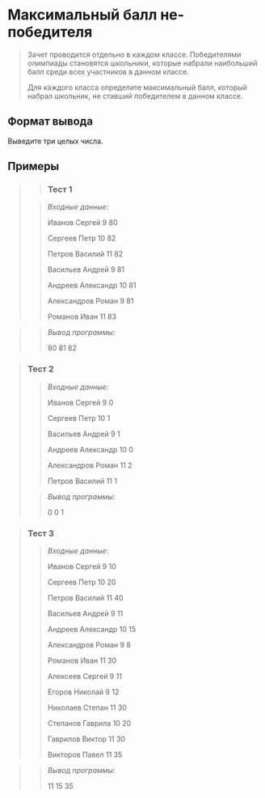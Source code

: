# Максимальный балл не-победителя

>Зачет проводится отдельно в каждом классе. Победителями олимпиады становятся школьники, которые набрали наибольший балл среди всех участников в данном классе.
>
>Для каждого класса определите максимальный балл, который набрал школьник, не ставший победителем в данном классе.


## Формат вывода

Выведите три целых числа.

 ## Примеры
>
>>### Тест 1
> 
>>*Входные данные:*
>>
>>Иванов Сергей 9 80
>>
>>Сергеев Петр 10 82
>>
>>Петров Василий 11 82
>>
>>Васильев Андрей 9 81
>>
>>Андреев Александр 10 81
>>
>>Александров Роман 9 81
>>
>>Романов Иван 11 83
>>

>>*Вывод программы:*
>>
>>80 81 82
 
>### Тест 2
>
>>*Входные данные:*
>>
>>Иванов Сергей 9 0
>>
>>Сергеев Петр 10 1
>>
>>Васильев Андрей 9 1
>>
>>Андреев Александр 10 0
>>
>>Александров Роман 11 2
>>
>>Петров Василий 11 1
>>
> 
>>*Вывод программы:*
>>
>>0 0 1
>>
>>

>### Тест 3
>>
>>*Входные данные:*
>>
>>Иванов Сергей 9 10
>>
>>Сергеев Петр 10 20
>>
>>Петров Василий 11 40
>>
>>Васильев Андрей 9 11
>>
>>Андреев Александр 10 15
>>
>>Александров Роман 9 8
>>
>>Романов Иван 11 30
>>
>>Алексеев Сергей 9 11
>>
>>Егоров Николай 9 12
>>
>>Николаев Степан 11 30
>>
>>Степанов Гаврила 10 20
>>
>>Гаврилов Виктор 11 30
>>
>>Викторов Павел 11 35

>>*Вывод программы:*
>>
>>11 15 35
